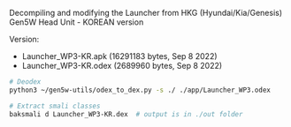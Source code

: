 Decompiling and modifying the Launcher from HKG (Hyundai/Kia/Genesis) Gen5W Head Unit - KOREAN version

Version:
- Launcher_WP3-KR.apk (16291183 bytes, Sep  8  2022)
- Launcher_WP3-KR.odex (2689960 bytes, Sep  8  2022)

```sh
# Deodex
python3 ~/gen5w-utils/odex_to_dex.py -s ./ ./app/Launcher_WP3.odex

# Extract smali classes
baksmali d Launcher_WP3-KR.dex  # output is in ./out folder
```

